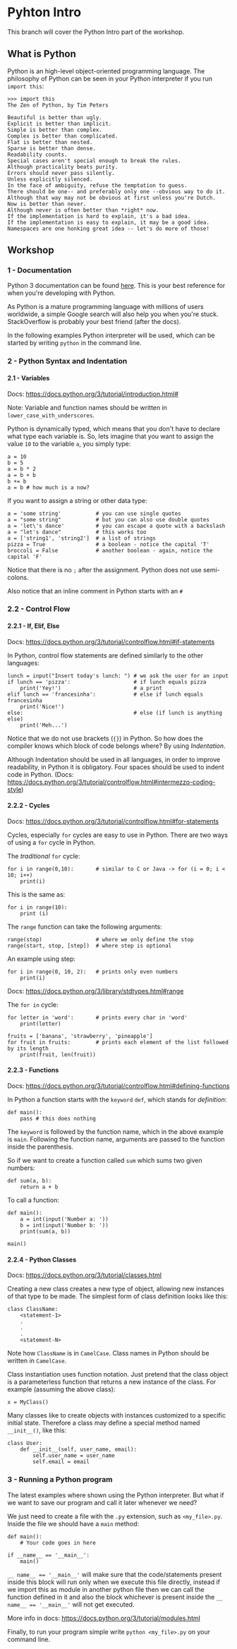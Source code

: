 # Pyhton Intro

This branch will cover the Python Intro part of the workshop.

## What is Python
Python is an high-level object-oriented programming language.
The philosophy of Python can be seen in your Python interpreter if you run `import this`:

    >>> import this
    The Zen of Python, by Tim Peters

    Beautiful is better than ugly.
    Explicit is better than implicit.
    Simple is better than complex.
    Complex is better than complicated.
    Flat is better than nested.
    Sparse is better than dense.
    Readability counts.
    Special cases aren't special enough to break the rules.
    Although practicality beats purity.
    Errors should never pass silently.
    Unless explicitly silenced.
    In the face of ambiguity, refuse the temptation to guess.
    There should be one-- and preferably only one --obvious way to do it.
    Although that way may not be obvious at first unless you're Dutch.
    Now is better than never.
    Although never is often better than *right* now.
    If the implementation is hard to explain, it's a bad idea.
    If the implementation is easy to explain, it may be a good idea.
    Namespaces are one honking great idea -- let's do more of those!

## Workshop

### 1 - Documentation
Python 3 documentation can be found [here](https://docs.python.org/3/).
This is your best reference for when you're developing with Python.

As Python is a mature programming language with millions of users worldwide, a simple Google search will also help you when you're stuck.
StackOverflow is probably your best friend (after the docs).

In the following examples Python interpreter will be used, which can be started by writing `python` in the command line.

### 2 - Python Syntax and Indentation
#### 2.1 - Variables
Docs: https://docs.python.org/3/tutorial/introduction.html#

Note: Variable and function names should be written in `lower_case_with_underscores`.

Python is dynamically typed, which means that you don't have to declare what type each variable is.
So, lets imagine that you want to assign the value `10` to the variable `a`, you simply type:

    a = 10
    b = 5
    a = b * 2
    a = b + b
    b += b
    a = b # how much is a now?

If you want to assign a string or other data type:

    a = 'some string'           # you can use single quotes
    a = "some string"           # but you can also use double quotes
    a = 'let\'s dance'          # you can escape a quote with a backslash
    a = "let's dance"           # this works too
    a = ['string1', 'string2']  # a list of strings
    pizza = True                # a boolean - notice the capital 'T'
    broccoli = False            # another boolean - again, notice the capital 'F'


Notice that there is no `;` after the assignment. Python does not use semi-colons.

Also notice that an inline comment in Python starts with an `#`

### 2.2 - Control Flow

#### 2.2.1 - If, Elif, Else
Docs: https://docs.python.org/3/tutorial/controlflow.html#if-statements

In Python, control flow statements are defined similarly to the other languages:

    lunch = input("Insert today's lunch: ") # we ask the user for an input
    if lunch == 'pizza':                    # if lunch equals pizza
        print('Yey!')                       # a print
    elif lunch == 'francesinha':            # else if lunch equals francesinha
        print('Nice!')
    else:                                   # else (if lunch is anything else)
        print('Meh...')

Notice that we do not use brackets (`{}`) in Python. So how does the compiler knows which block of code belongs where?
By using *Indentation*.

Although Indentation should be used in all languages, in order to improve readability, in Python it is obligatory.
Four spaces should be used to indent code in Python. (Docs: https://docs.python.org/3/tutorial/controlflow.html#intermezzo-coding-style)

#### 2.2.2 - Cycles
Docs: https://docs.python.org/3/tutorial/controlflow.html#for-statements

Cycles, especially `for` cycles are easy to use in Python.
There are two ways of using a `for` cycle in Python.

The _traditional_ `for` cycle:

    for i in range(0,10):       # similar to C or Java -> for (i = 0; i < 10; i++)
        print(i)

This is the same as:

    for i in range(10):
        print (i)

The `range` function can take the following arguments:

    range(stop)                 # where we only define the stop
    range(start, stop, [step])  # where step is optional

An example using step:

    for i in range(0, 10, 2):   # prints only even numbers
        print(i)

Docs: https://docs.python.org/3/library/stdtypes.html#range

The `for in` cycle:

    for letter in 'word':       # prints every char in 'word'
        print(letter)

    fruits = ['banana', 'strawberry', 'pineapple']
    for fruit in fruits:        # prints each element of the list followed by its length
        print(fruit, len(fruit))



#### 2.2.3 - Functions
Docs: https://docs.python.org/3/tutorial/controlflow.html#defining-functions

In Python a function starts with the `keyword` `def`, which stands for _definition_:

    def main():
        pass # this does nothing

The `keyword` is followed by the function name, which in the above example is `main`.
Following the function name, arguments are passed to the function inside the parenthesis.

So if we want to create a function called `sum` which sums two given numbers:

    def sum(a, b):
        return a + b

To call a function:

    def main():
        a = int(input('Number a: '))
        b = int(input('Number b: '))
        print(sum(a, b))

    main()

#### 2.2.4 - Python Classes
Docs: https://docs.python.org/3/tutorial/classes.html

Creating a new class creates a new type of object, allowing new instances of that type to be made.
The simplest form of class definition looks like this:

    class ClassName:
        <statement-1>
        .
        .
        .
        <statement-N>

Note how `ClassName` is in `CamelCase`. Class names in Python should be written in `CamelCase`.

Class instantiation uses function notation. Just pretend that the class object is a parameterless function that returns a new instance of the class. For example (assuming the above class):

    x = MyClass()

 Many classes like to create objects with instances customized to a specific initial state. Therefore a class may define a special method named `__init__()`, like this:

    class User:
        def __init__(self, user_name, email):
            self.user_name = user_name
            self.email = email



### 3 - Running a Python program
The latest examples where shown using the Python interpreter.
But what if we want to save our program and call it later whenever we need?

We just need to create a file with the `.py` extension, such as `<my_file>.py`.
Inside the file we should have a `main` method:

    def main():
        # Your code goes in here

    if __name__ == '__main__':
        main()

`__ name__ == '__main__'` will make sure that the code/statements present inside this block will run only when we execute this file directly, instead if we import this as module in another python file then we can call the function defined in it and also the block whichever is present inside the `__ name__ == '__main__'` will not get executed.

More info in docs: https://docs.python.org/3/tutorial/modules.html

Finally, to run your program simple write `python <my_file>.py` on your command line.
